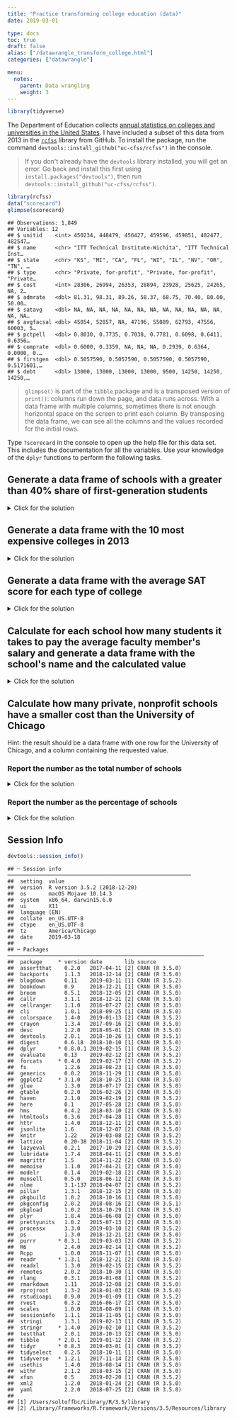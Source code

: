 ```yaml
---
title: "Practice transforming college education (data)"
date: 2019-03-01

type: docs
toc: true
draft: false
alias: ["/datawrangle_transform_college.html"]
categories: ["datawrangle"]

menu:
  notes:
    parent: Data wrangling
    weight: 3
---
```





```r
library(tidyverse)
```

The Department of Education collects [annual statistics on colleges and universities in the United States](https://collegescorecard.ed.gov/). I have included a subset of this data from 2013 in the [`rcfss`](https://github.com/uc-cfss/rcfss) library from GitHub. To install the package, run the command `devtools::install_github("uc-cfss/rcfss")` in the console.

> If you don't already have the `devtools` library installed, you will get an error. Go back and install this first using `install.packages("devtools")`, then run `devtools::install_github("uc-cfss/rcfss")`.


```r
library(rcfss)
data("scorecard")
glimpse(scorecard)
```

```
## Observations: 1,849
## Variables: 12
## $ unitid    <int> 450234, 448479, 456427, 459596, 459851, 482477, 482547…
## $ name      <chr> "ITT Technical Institute-Wichita", "ITT Technical Inst…
## $ state     <chr> "KS", "MI", "CA", "FL", "WI", "IL", "NV", "OR", "TN", …
## $ type      <chr> "Private, for-profit", "Private, for-profit", "Private…
## $ cost      <int> 28306, 26994, 26353, 28894, 23928, 25625, 24265, NA, 2…
## $ admrate   <dbl> 81.31, 98.31, 89.26, 58.37, 68.75, 70.40, 80.00, 50.00…
## $ satavg    <dbl> NA, NA, NA, NA, NA, NA, NA, NA, NA, NA, NA, NA, NA, NA…
## $ avgfacsal <dbl> 45054, 52857, NA, 47196, 55089, 62793, 47556, 60003, 5…
## $ pctpell   <dbl> 0.8030, 0.7735, 0.7038, 0.7781, 0.6098, 0.6411, 0.6356…
## $ comprate  <dbl> 0.6000, 0.3359, NA, NA, NA, 0.2939, 0.6364, 0.0000, 0.…
## $ firstgen  <dbl> 0.5057590, 0.5057590, 0.5057590, 0.5057590, 0.5171601,…
## $ debt      <dbl> 13000, 13000, 13000, 13000, 9500, 14250, 14250, 14250,…
```

> `glimpse()` is part of the `tibble` package and is a transposed version of `print()`: columns run down the page, and data runs across. With a data frame with multiple columns, sometimes there is not enough horizontal space on the screen to print each column. By transposing the data frame, we can see all the columns and the values recorded for the initial rows.

Type `?scorecard` in the console to open up the help file for this data set. This includes the documentation for all the variables. Use your knowledge of the `dplyr` functions to perform the following tasks.

## Generate a data frame of schools with a greater than 40% share of first-generation students

<details> 
  <summary>Click for the solution</summary>
  <p>
  

```r
filter(scorecard, firstgen > .40)
```

```
## # A tibble: 578 x 12
##    unitid name  state type   cost admrate satavg avgfacsal pctpell comprate
##     <int> <chr> <chr> <chr> <int>   <dbl>  <dbl>     <dbl>   <dbl>    <dbl>
##  1 450234 ITT … KS    Priv… 28306    81.3     NA     45054   0.803    0.6  
##  2 448479 ITT … MI    Priv… 26994    98.3     NA     52857   0.774    0.336
##  3 456427 ITT … CA    Priv… 26353    89.3     NA        NA   0.704   NA    
##  4 459596 ITT … FL    Priv… 28894    58.4     NA     47196   0.778   NA    
##  5 459851 Herz… WI    Priv… 23928    68.8     NA     55089   0.610   NA    
##  6 482477 DeVr… IL    Priv… 25625    70.4     NA     62793   0.641    0.294
##  7 482547 DeVr… NV    Priv… 24265    80       NA     47556   0.636    0.636
##  8 482592 DeVr… OR    Priv…    NA    50       NA     60003   0.671    0    
##  9 482617 DeVr… TN    Priv… 20983    66.7     NA     51660   0.720    0    
## 10 482662 DeVr… WA    Priv… 21999    77.8     NA     56160   0.586    0.290
## # … with 568 more rows, and 2 more variables: firstgen <dbl>, debt <dbl>
```

  </p>
</details>

## Generate a data frame with the 10 most expensive colleges in 2013

<details> 
  <summary>Click for the solution</summary>
  <p>
  
  We could use a combination of `arrange()` and `slice()` to sort the data frame from most to least expensive, then keep the first 10 rows:
  

```r
arrange(scorecard, desc(cost)) %>%
  slice(1:10)
```

```
## # A tibble: 10 x 12
##    unitid name  state type   cost admrate satavg avgfacsal pctpell comprate
##     <int> <chr> <chr> <chr> <int>   <dbl>  <dbl>     <dbl>   <dbl>    <dbl>
##  1 195304 Sara… NY    Priv… 62636   61.7      NA     87309  0.194     0.692
##  2 179867 Wash… MO    Priv… 62594   15.6    1474    123579  0.0616    0.940
##  3 144050 Univ… IL    Priv… 62425    8.81   1504    153738  0.142     0.927
##  4 190150 Colu… NY    Priv… 61540    7.42   1471    151479  0.215     0.933
##  5 182670 Dart… NH    Priv… 61398    9.78   1446    120114  0.136     0.947
##  6 130697 Wesl… CT    Priv… 61167   20.9    1387    103437  0.184     0.915
##  7 147767 Nort… IL    Priv… 60729   15.3    1458    135396  0.142     0.942
##  8 120254 Occi… CA    Priv… 60655   42.4    1303     95391  0.215     0.878
##  9 115409 Harv… CA    Priv… 60613   18.2    1483    114885  0.131     0.908
## 10 230816 Benn… VT    Priv… 60556   64.9      NA     82017  0.215     0.672
## # … with 2 more variables: firstgen <dbl>, debt <dbl>
```

 We can also use the `top_n()` function in `dplyr` to accomplish the same thing in one line of code.


```r
top_n(scorecard, n = 10, wt = cost)
```

```
## # A tibble: 10 x 12
##    unitid name  state type   cost admrate satavg avgfacsal pctpell comprate
##     <int> <chr> <chr> <chr> <int>   <dbl>  <dbl>     <dbl>   <dbl>    <dbl>
##  1 120254 Occi… CA    Priv… 60655   42.4    1303     95391  0.215     0.878
##  2 195304 Sara… NY    Priv… 62636   61.7      NA     87309  0.194     0.692
##  3 115409 Harv… CA    Priv… 60613   18.2    1483    114885  0.131     0.908
##  4 130697 Wesl… CT    Priv… 61167   20.9    1387    103437  0.184     0.915
##  5 147767 Nort… IL    Priv… 60729   15.3    1458    135396  0.142     0.942
##  6 144050 Univ… IL    Priv… 62425    8.81   1504    153738  0.142     0.927
##  7 230816 Benn… VT    Priv… 60556   64.9      NA     82017  0.215     0.672
##  8 182670 Dart… NH    Priv… 61398    9.78   1446    120114  0.136     0.947
##  9 179867 Wash… MO    Priv… 62594   15.6    1474    123579  0.0616    0.940
## 10 190150 Colu… NY    Priv… 61540    7.42   1471    151479  0.215     0.933
## # … with 2 more variables: firstgen <dbl>, debt <dbl>
```

  Notice that the resulting data frame is not sorted in order from most to least expensive - instead it is sorted in the original order from the data frame, but still only contains the 10 most expensive schools based on cost.
  
  </p>
</details>

## Generate a data frame with the average SAT score for each type of college

<details> 
  <summary>Click for the solution</summary>
  <p>
  

```r
scorecard %>%
  group_by(type) %>%
  summarize(mean_sat = mean(satavg, na.rm = TRUE))
```

```
## # A tibble: 3 x 2
##   type                mean_sat
##   <chr>                  <dbl>
## 1 Private, for-profit    1002.
## 2 Private, nonprofit     1075.
## 3 Public                 1037.
```

  </p>
</details>

## Calculate for each school how many students it takes to pay the average faculty member's salary and generate a data frame with the school's name and the calculated value

<details> 
  <summary>Click for the solution</summary>
  <p>
  

```r
scorecard %>%
  mutate(ratio = avgfacsal / cost) %>%
  select(name, ratio)
```

```
## # A tibble: 1,849 x 2
##    name                                 ratio
##    <chr>                                <dbl>
##  1 ITT Technical Institute-Wichita       1.59
##  2 ITT Technical Institute-Swartz Creek  1.96
##  3 ITT Technical Institute-Concord      NA   
##  4 ITT Technical Institute-Tallahassee   1.63
##  5 Herzing University-Brookfield         2.30
##  6 DeVry University-Illinois             2.45
##  7 DeVry University-Nevada               1.96
##  8 DeVry University-Oregon              NA   
##  9 DeVry University-Tennessee            2.46
## 10 DeVry University-Washington           2.55
## # … with 1,839 more rows
```

  </p>
</details>

## Calculate how many private, nonprofit schools have a smaller cost than the University of Chicago

Hint: the result should be a data frame with one row for the University of Chicago, and a column containing the requested value.

### Report the number as the total number of schools

<details> 
  <summary>Click for the solution</summary>
  <p>
  

```r
scorecard %>%
  filter(type == "Private, nonprofit") %>%
  arrange(cost) %>%
  # use row_number() but subtract 1 since UChicago is not cheaper than itself
  mutate(school_cheaper = row_number() - 1) %>%
  filter(name == "University of Chicago") %>%
  glimpse()
```

```
## Observations: 1
## Variables: 13
## $ unitid         <int> 144050
## $ name           <chr> "University of Chicago"
## $ state          <chr> "IL"
## $ type           <chr> "Private, nonprofit"
## $ cost           <int> 62425
## $ admrate        <dbl> 8.81
## $ satavg         <dbl> 1504
## $ avgfacsal      <dbl> 153738
## $ pctpell        <dbl> 0.1419
## $ comprate       <dbl> 0.9268
## $ firstgen       <dbl> 0.1185808
## $ debt           <dbl> 16350
## $ school_cheaper <dbl> 1077
```

  </p>
</details>

### Report the number as the percentage of schools

<details> 
  <summary>Click for the solution</summary>
  <p>
  

```r
scorecard %>%
  filter(type == "Private, nonprofit") %>%
  mutate(cost_rank = percent_rank(cost)) %>%
  filter(name == "University of Chicago") %>%
  glimpse()
```

```
## Observations: 1
## Variables: 13
## $ unitid    <int> 144050
## $ name      <chr> "University of Chicago"
## $ state     <chr> "IL"
## $ type      <chr> "Private, nonprofit"
## $ cost      <int> 62425
## $ admrate   <dbl> 8.81
## $ satavg    <dbl> 1504
## $ avgfacsal <dbl> 153738
## $ pctpell   <dbl> 0.1419
## $ comprate  <dbl> 0.9268
## $ firstgen  <dbl> 0.1185808
## $ debt      <dbl> 16350
## $ cost_rank <dbl> 0.9981464
```

  </p>
</details>

## Session Info



```r
devtools::session_info()
```

```
## ─ Session info ──────────────────────────────────────────────────────────
##  setting  value                       
##  version  R version 3.5.2 (2018-12-20)
##  os       macOS Mojave 10.14.3        
##  system   x86_64, darwin15.6.0        
##  ui       X11                         
##  language (EN)                        
##  collate  en_US.UTF-8                 
##  ctype    en_US.UTF-8                 
##  tz       America/Chicago             
##  date     2019-03-18                  
## 
## ─ Packages ──────────────────────────────────────────────────────────────
##  package     * version date       lib source        
##  assertthat    0.2.0   2017-04-11 [2] CRAN (R 3.5.0)
##  backports     1.1.3   2018-12-14 [2] CRAN (R 3.5.0)
##  blogdown      0.11    2019-03-11 [1] CRAN (R 3.5.2)
##  bookdown      0.9     2018-12-21 [1] CRAN (R 3.5.0)
##  broom         0.5.1   2018-12-05 [2] CRAN (R 3.5.0)
##  callr         3.1.1   2018-12-21 [2] CRAN (R 3.5.0)
##  cellranger    1.1.0   2016-07-27 [2] CRAN (R 3.5.0)
##  cli           1.0.1   2018-09-25 [1] CRAN (R 3.5.0)
##  colorspace    1.4-0   2019-01-13 [2] CRAN (R 3.5.2)
##  crayon        1.3.4   2017-09-16 [2] CRAN (R 3.5.0)
##  desc          1.2.0   2018-05-01 [2] CRAN (R 3.5.0)
##  devtools      2.0.1   2018-10-26 [1] CRAN (R 3.5.1)
##  digest        0.6.18  2018-10-10 [1] CRAN (R 3.5.0)
##  dplyr       * 0.8.0.1 2019-02-15 [1] CRAN (R 3.5.2)
##  evaluate      0.13    2019-02-12 [2] CRAN (R 3.5.2)
##  forcats     * 0.4.0   2019-02-17 [2] CRAN (R 3.5.2)
##  fs            1.2.6   2018-08-23 [1] CRAN (R 3.5.0)
##  generics      0.0.2   2018-11-29 [1] CRAN (R 3.5.0)
##  ggplot2     * 3.1.0   2018-10-25 [1] CRAN (R 3.5.0)
##  glue          1.3.0   2018-07-17 [2] CRAN (R 3.5.0)
##  gtable        0.2.0   2016-02-26 [2] CRAN (R 3.5.0)
##  haven         2.1.0   2019-02-19 [2] CRAN (R 3.5.2)
##  here          0.1     2017-05-28 [2] CRAN (R 3.5.0)
##  hms           0.4.2   2018-03-10 [2] CRAN (R 3.5.0)
##  htmltools     0.3.6   2017-04-28 [1] CRAN (R 3.5.0)
##  httr          1.4.0   2018-12-11 [2] CRAN (R 3.5.0)
##  jsonlite      1.6     2018-12-07 [2] CRAN (R 3.5.0)
##  knitr         1.22    2019-03-08 [2] CRAN (R 3.5.2)
##  lattice       0.20-38 2018-11-04 [2] CRAN (R 3.5.2)
##  lazyeval      0.2.1   2017-10-29 [2] CRAN (R 3.5.0)
##  lubridate     1.7.4   2018-04-11 [2] CRAN (R 3.5.0)
##  magrittr      1.5     2014-11-22 [2] CRAN (R 3.5.0)
##  memoise       1.1.0   2017-04-21 [2] CRAN (R 3.5.0)
##  modelr        0.1.4   2019-02-18 [2] CRAN (R 3.5.2)
##  munsell       0.5.0   2018-06-12 [2] CRAN (R 3.5.0)
##  nlme          3.1-137 2018-04-07 [2] CRAN (R 3.5.2)
##  pillar        1.3.1   2018-12-15 [2] CRAN (R 3.5.0)
##  pkgbuild      1.0.2   2018-10-16 [1] CRAN (R 3.5.0)
##  pkgconfig     2.0.2   2018-08-16 [2] CRAN (R 3.5.1)
##  pkgload       1.0.2   2018-10-29 [1] CRAN (R 3.5.0)
##  plyr          1.8.4   2016-06-08 [2] CRAN (R 3.5.0)
##  prettyunits   1.0.2   2015-07-13 [2] CRAN (R 3.5.0)
##  processx      3.3.0   2019-03-10 [2] CRAN (R 3.5.2)
##  ps            1.3.0   2018-12-21 [2] CRAN (R 3.5.0)
##  purrr       * 0.3.1   2019-03-03 [2] CRAN (R 3.5.2)
##  R6            2.4.0   2019-02-14 [1] CRAN (R 3.5.2)
##  Rcpp          1.0.0   2018-11-07 [1] CRAN (R 3.5.0)
##  readr       * 1.3.1   2018-12-21 [2] CRAN (R 3.5.0)
##  readxl        1.3.0   2019-02-15 [2] CRAN (R 3.5.2)
##  remotes       2.0.2   2018-10-30 [1] CRAN (R 3.5.0)
##  rlang         0.3.1   2019-01-08 [1] CRAN (R 3.5.2)
##  rmarkdown     1.11    2018-12-08 [2] CRAN (R 3.5.0)
##  rprojroot     1.3-2   2018-01-03 [2] CRAN (R 3.5.0)
##  rstudioapi    0.9.0   2019-01-09 [1] CRAN (R 3.5.2)
##  rvest         0.3.2   2016-06-17 [2] CRAN (R 3.5.0)
##  scales        1.0.0   2018-08-09 [1] CRAN (R 3.5.0)
##  sessioninfo   1.1.1   2018-11-05 [1] CRAN (R 3.5.0)
##  stringi       1.3.1   2019-02-13 [1] CRAN (R 3.5.2)
##  stringr     * 1.4.0   2019-02-10 [1] CRAN (R 3.5.2)
##  testthat      2.0.1   2018-10-13 [2] CRAN (R 3.5.0)
##  tibble      * 2.0.1   2019-01-12 [2] CRAN (R 3.5.2)
##  tidyr       * 0.8.3   2019-03-01 [1] CRAN (R 3.5.2)
##  tidyselect    0.2.5   2018-10-11 [1] CRAN (R 3.5.0)
##  tidyverse   * 1.2.1   2017-11-14 [2] CRAN (R 3.5.0)
##  usethis       1.4.0   2018-08-14 [1] CRAN (R 3.5.0)
##  withr         2.1.2   2018-03-15 [2] CRAN (R 3.5.0)
##  xfun          0.5     2019-02-20 [1] CRAN (R 3.5.2)
##  xml2          1.2.0   2018-01-24 [2] CRAN (R 3.5.0)
##  yaml          2.2.0   2018-07-25 [2] CRAN (R 3.5.0)
## 
## [1] /Users/soltoffbc/Library/R/3.5/library
## [2] /Library/Frameworks/R.framework/Versions/3.5/Resources/library
```

